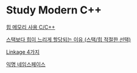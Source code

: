 # Study Modern C++
[힙 메모리 사용 C/C++](https://github.com/MIN-JU-CHO/StudyModernCpp/blob/main/DifferenceOfUsingHeap.md)

[스택보다 힙이 느리게 할당되는 이유 (스택/힙 적절한 선택)](https://github.com/MIN-JU-CHO/StudyModernCpp/blob/main/SelectiveHeap.md)

[Linkage 4가지](https://github.com/MIN-JU-CHO/StudyModernCpp/blob/main/Linkage.md)

[익명 네임스페이스](https://github.com/MIN-JU-CHO/StudyModernCpp/blob/main/UnnamedNamespace.md)
